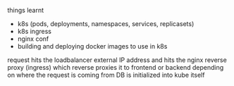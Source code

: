 things learnt
- k8s (pods, deployments, namespaces, services, replicasets)
- k8s ingress
- nginx conf
- building and deploying docker images to use in k8s 


request hits the loadbalancer external IP address and hits the nginx reverse proxy (ingress) which reverse proxies it to frontend or backend depending on where the request is coming from
DB is initialized into kube itself


